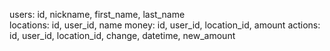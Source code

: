 users: id, nickname, first_name, last_name  
locations: id, user_id, name
money: id, user_id, location_id, amount
actions: id, user_id, location_id, change, datetime, new_amount